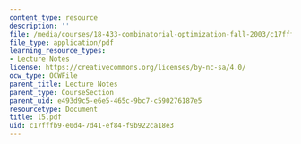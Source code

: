 ```yaml
---
content_type: resource
description: ''
file: /media/courses/18-433-combinatorial-optimization-fall-2003/c17fffb9e0d47d41ef84f9b922ca18e3_l5.pdf
file_type: application/pdf
learning_resource_types:
- Lecture Notes
license: https://creativecommons.org/licenses/by-nc-sa/4.0/
ocw_type: OCWFile
parent_title: Lecture Notes
parent_type: CourseSection
parent_uid: e493d9c5-e6e5-465c-9bc7-c590276187e5
resourcetype: Document
title: l5.pdf
uid: c17fffb9-e0d4-7d41-ef84-f9b922ca18e3
---
```

